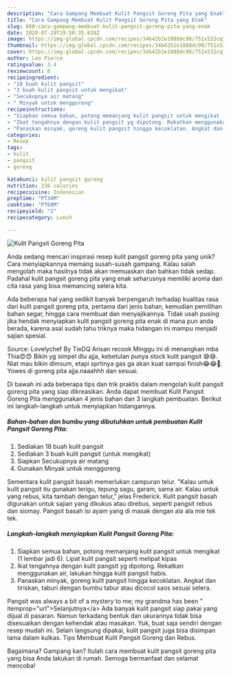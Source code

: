 ```yaml
---
description: "Cara Gampang Membuat Kulit Pangsit Goreng Pita yang Enak"
title: "Cara Gampang Membuat Kulit Pangsit Goreng Pita yang Enak"
slug: 660-cara-gampang-membuat-kulit-pangsit-goreng-pita-yang-enak
date: 2020-07-29T19:50:35.638Z
image: https://img-global.cpcdn.com/recipes/34b42b1e1888dc98/751x532cq70/kulit-pangsit-goreng-pita-foto-resep-utama.jpg
thumbnail: https://img-global.cpcdn.com/recipes/34b42b1e1888dc98/751x532cq70/kulit-pangsit-goreng-pita-foto-resep-utama.jpg
cover: https://img-global.cpcdn.com/recipes/34b42b1e1888dc98/751x532cq70/kulit-pangsit-goreng-pita-foto-resep-utama.jpg
author: Leo Pierce
ratingvalue: 3.4
reviewcount: 8
recipeingredient:
- "18 buah kulit pangsit"
- "3 buah kulit pangsit untuk mengikat"
- "Secukupnya air matang"
- " Minyak untuk menggoreng"
recipeinstructions:
- "Siapkan semua bahan, potong memanjang kulit pangsit untuk mengikat (1 lembar jadi 6). Lipat kulit pangsit seperti melipat kipas"
- "Ikat tengahnya dengan kulit pangsit yg dipotong. Rekatkan menggunakan air, lakukan hingga kulit pangsit habis."
- "Panaskan minyak, goreng kulit pangsit hingga kecoklatan. Angkat dan tiriskan, taburi dengan bumbu tabur atau dicocol saos sesuai selera."
categories:
- Resep
tags:
- kulit
- pangsit
- goreng

katakunci: kulit pangsit goreng 
nutrition: 156 calories
recipecuisine: Indonesian
preptime: "PT34M"
cooktime: "PT60M"
recipeyield: "2"
recipecategory: Lunch

---
```



![Kulit Pangsit Goreng Pita](https://img-global.cpcdn.com/recipes/34b42b1e1888dc98/751x532cq70/kulit-pangsit-goreng-pita-foto-resep-utama.jpg)

Anda sedang mencari inspirasi resep kulit pangsit goreng pita yang unik? Cara menyiapkannya memang susah-susah gampang. Kalau salah mengolah maka hasilnya tidak akan memuaskan dan bahkan tidak sedap. Padahal kulit pangsit goreng pita yang enak seharusnya memiliki aroma dan cita rasa yang bisa memancing selera kita.

Ada beberapa hal yang sedikit banyak berpengaruh terhadap kualitas rasa dari kulit pangsit goreng pita, pertama dari jenis bahan, kemudian pemilihan bahan segar, hingga cara membuat dan menyajikannya. Tidak usah pusing jika hendak menyiapkan kulit pangsit goreng pita enak di mana pun anda berada, karena asal sudah tahu triknya maka hidangan ini mampu menjadi sajian spesial.

Source: Lovelychef By TieDQ Arisan recook Minggu ini di menangkan mba Thia😍😍 Bikin yg simpel dlu ajja, kebetulan punya stock kulit pangsit 😅😅. Niat mau bikin dimsum, etapi sprtinya gas ga akan kuat sampai finish😂😂🤭. Yowes di goreng pita ajja.naaahhh dan sesuai.


Di bawah ini ada beberapa tips dan trik praktis dalam mengolah kulit pangsit goreng pita yang siap dikreasikan. Anda dapat membuat Kulit Pangsit Goreng Pita menggunakan 4 jenis bahan dan 3 langkah pembuatan. Berikut ini langkah-langkah untuk menyiapkan hidangannya.

<!--inarticleads1-->

##### Bahan-bahan dan bumbu yang dibutuhkan untuk pembuatan Kulit Pangsit Goreng Pita:

1. Sediakan 18 buah kulit pangsit
1. Sediakan 3 buah kulit pangsit (untuk mengikat)
1. Siapkan Secukupnya air matang
1. Gunakan  Minyak untuk menggoreng


Sementara kulit pangsit basah memerlukan campuran telur. &#34;Kalau untuk kulit pangsit itu gunakan terigu, tepung sagu, garam, sama air. Kalau untuk yang rebus, kita tambah dengan telur,&#34; jelas Frederick. Kulit pangsit basah digunakan untuk sajian yang dikukus atau direbus, seperti pangsit rebus dan siomay. Pangsit basah isi ayam yang di masak dengan ala ala mie tek tek. 

<!--inarticleads2-->

##### Langkah-langkah menyiapkan Kulit Pangsit Goreng Pita:

1. Siapkan semua bahan, potong memanjang kulit pangsit untuk mengikat (1 lembar jadi 6). Lipat kulit pangsit seperti melipat kipas
1. Ikat tengahnya dengan kulit pangsit yg dipotong. Rekatkan menggunakan air, lakukan hingga kulit pangsit habis.
1. Panaskan minyak, goreng kulit pangsit hingga kecoklatan. Angkat dan tiriskan, taburi dengan bumbu tabur atau dicocol saos sesuai selera.


Pangsit was always a bit of a mystery to me; my grandma has been &#34; itemprop=&#34;url&#34;&gt;Selanjutnya&lt;/a&gt; Ada banyak kulit pangsit siap pakai yang dijual di pasaran. Namun terkadang bentuk dan ukurannya tidak bisa disesuaikan dengan kehendak atau masakan. Yuk, buat saja sendiri dengan resep mudah ini. Selain langsung dipakai, kulit pangsit juga bisa disimpan lama dalam kulkas. Tips Membuat Kulit Pangsit Goreng dan Rebus. 

Bagaimana? Gampang kan? Itulah cara membuat kulit pangsit goreng pita yang bisa Anda lakukan di rumah. Semoga bermanfaat dan selamat mencoba!
